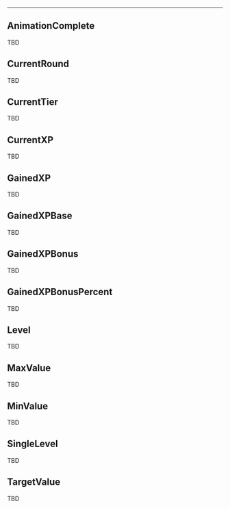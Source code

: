 ___

## AnimationComplete

TBD

## CurrentRound

TBD

## CurrentTier

TBD

## CurrentXP

TBD

## GainedXP

TBD

## GainedXPBase

TBD

## GainedXPBonus

TBD

## GainedXPBonusPercent

TBD

## Level

TBD

## MaxValue

TBD

## MinValue

TBD

## SingleLevel

TBD

## TargetValue

TBD